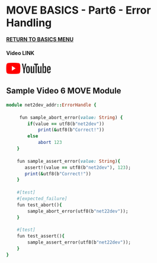 # MOVE BASICS - Part6 - Error Handling


<a href="https://github.com/net2devcrypto/MOVE-Smart-Contracts/tree/main/index/BASICS"><b>RETURN TO BASICS MENU</b></a>

<h4>Video LINK</h4>
<a href="" target="_blank"><img src="https://github.com/net2devcrypto/misc/blob/main/ytlogo2.png" width="120" height="30"></a>

## Sample Video 6 MOVE Module

```ruby
module net2dev_addr::ErrorHandle {

     fun sample_abort_error(value: String) {
        if(value == utf8(b"net2dev"))
            print(&utf8(b"Correct!"))
        else
            abort 123
    }

    fun sample_assert_error(value: String){
       assert!(value == utf8(b"net2dev"), 123);
       print(&utf8(b"Correct!"))
    }

    #[test]
    #[expected_failure]
    fun test_abort(){
        sample_abort_error(utf8(b"net22dev"));
    }

    #[test]
    fun test_assert(){
        sample_assert_error(utf8(b"net22dev"));
    }
}
```
